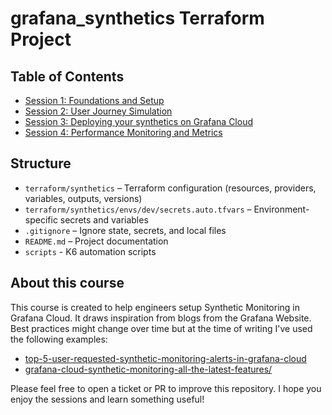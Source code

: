 # grafana_synthetics Terraform Project

## Table of Contents

- [Session 1: Foundations and Setup](Course/Session1.md)
- [Session 2: User Journey Simulation](Course/Session2.md)
- [Session 3: Deploying your synthetics on Grafana Cloud](Course/Session3.md)
- [Session 4: Performance Monitoring and Metrics](Course/Session4.md)

## Structure

- `terraform/synthetics` – Terraform configuration (resources, providers, variables, outputs, versions)
- `terraform/synthetics/envs/dev/secrets.auto.tfvars` – Environment-specific secrets and variables
- `.gitignore` – Ignore state, secrets, and local files
- `README.md` – Project documentation
- `scripts` - K6 automation scripts

## About this course
This course is created to help engineers setup Synthetic Monitoring in Grafana Cloud. It draws inspiration from blogs from the Grafana Website. Best practices might change over time but at the time of writing I've used the following examples:

- [top-5-user-requested-synthetic-monitoring-alerts-in-grafana-cloud](https://grafana.com/blog/2022/01/11/top-5-user-requested-synthetic-monitoring-alerts-in-grafana-cloud/)
- [grafana-cloud-synthetic-monitoring-all-the-latest-features/](https://grafana.com/blog/2024/05/01/grafana-cloud-synthetic-monitoring-all-the-latest-features/)

Please feel free to open a ticket or PR to improve this repository. I hope you enjoy the sessions and learn something useful!